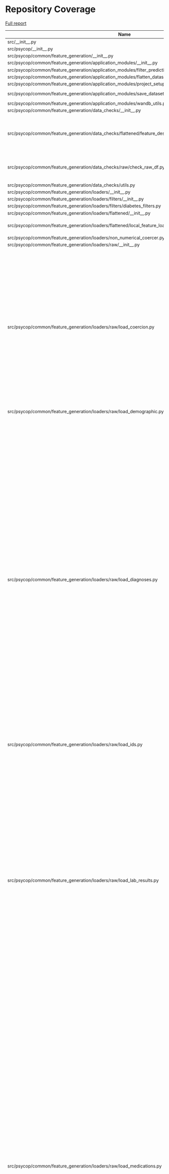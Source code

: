 # Repository Coverage

[Full report](https://htmlpreview.github.io/?https://github.com/Aarhus-Psychiatry-Research/psycop-common/blob/python-coverage-comment-action-data/htmlcov/index.html)

| Name                                                                                                                |    Stmts |     Miss |   Cover |   Missing |
|-------------------------------------------------------------------------------------------------------------------- | -------: | -------: | ------: | --------: |
| src/\_\_init\_\_.py                                                                                                 |        0 |        0 |    100% |           |
| src/psycop/\_\_init\_\_.py                                                                                          |        0 |        0 |    100% |           |
| src/psycop/common/feature\_generation/\_\_init\_\_.py                                                               |        0 |        0 |    100% |           |
| src/psycop/common/feature\_generation/application\_modules/\_\_init\_\_.py                                          |        0 |        0 |    100% |           |
| src/psycop/common/feature\_generation/application\_modules/filter\_prediction\_times.py                             |       42 |        2 |     95% |    43, 79 |
| src/psycop/common/feature\_generation/application\_modules/flatten\_dataset.py                                      |       24 |        1 |     96% |       104 |
| src/psycop/common/feature\_generation/application\_modules/project\_setup.py                                        |       29 |        5 |     83% |     54-71 |
| src/psycop/common/feature\_generation/application\_modules/save\_dataset\_to\_disk.py                               |       34 |        3 |     91% | 61-65, 85 |
| src/psycop/common/feature\_generation/application\_modules/wandb\_utils.py                                          |       10 |        3 |     70% |     13-15 |
| src/psycop/common/feature\_generation/data\_checks/\_\_init\_\_.py                                                  |        0 |        0 |    100% |           |
| src/psycop/common/feature\_generation/data\_checks/flattened/feature\_describer.py                                  |       74 |       20 |     73% |58-60, 78-93, 103, 169, 192-203, 247 |
| src/psycop/common/feature\_generation/data\_checks/raw/check\_raw\_df.py                                            |       62 |        8 |     87% |84, 168-173, 183, 214 |
| src/psycop/common/feature\_generation/data\_checks/utils.py                                                         |       14 |        1 |     93% |        69 |
| src/psycop/common/feature\_generation/loaders/\_\_init\_\_.py                                                       |        0 |        0 |    100% |           |
| src/psycop/common/feature\_generation/loaders/filters/\_\_init\_\_.py                                               |        0 |        0 |    100% |           |
| src/psycop/common/feature\_generation/loaders/filters/diabetes\_filters.py                                          |       12 |        3 |     75% |     38-45 |
| src/psycop/common/feature\_generation/loaders/flattened/\_\_init\_\_.py                                             |        1 |        0 |    100% |           |
| src/psycop/common/feature\_generation/loaders/flattened/local\_feature\_loaders.py                                  |       16 |        5 |     69% |23-26, 72, 94, 114 |
| src/psycop/common/feature\_generation/loaders/non\_numerical\_coercer.py                                            |       13 |        0 |    100% |           |
| src/psycop/common/feature\_generation/loaders/raw/\_\_init\_\_.py                                                   |       10 |        0 |    100% |           |
| src/psycop/common/feature\_generation/loaders/raw/load\_coercion.py                                                 |      102 |       52 |     49% |32-74, 96-117, 126-135, 150, 165, 179, 193, 207, 223-232, 247-262, 276-288, 303-323, 341, 355, 369, 383, 397, 411, 425, 439, 453, 467, 481 |
| src/psycop/common/feature\_generation/loaders/raw/load\_demographic.py                                              |       21 |       13 |     38% |12-24, 29-42 |
| src/psycop/common/feature\_generation/loaders/raw/load\_diagnoses.py                                                |      196 |       73 |     63% |53-96, 107, 126, 148, 167, 186, 205, 224, 243-272, 283-312, 325, 344, 363, 382, 402, 421, 440, 459, 478, 497, 516, 535, 554, 576, 595, 614, 633, 655, 674, 693, 712, 734, 753, 772, 791, 813, 832, 851, 870, 890, 909, 928, 947, 966, 985, 1007, 1026, 1045, 1064, 1083, 1103, 1122, 1141, 1161, 1180, 1199, 1218, 1238 |
| src/psycop/common/feature\_generation/loaders/raw/load\_ids.py                                                      |        8 |        4 |     50% |     19-25 |
| src/psycop/common/feature\_generation/loaders/raw/load\_lab\_results.py                                             |      180 |       92 |     49% |30-53, 72-94, 112-138, 156-179, 197-237, 248, 260-307, 319, 331, 343-350, 362, 374, 386, 398, 410, 422, 434, 446, 458, 470, 482, 494, 506, 518, 530, 542, 554, 566, 578, 590, 602, 614, 626, 638, 650, 662, 674, 686, 698, 710, 722, 734, 746, 761 |
| src/psycop/common/feature\_generation/loaders/raw/load\_medications.py                                              |      186 |       72 |     61% |52-112, 134-143, 167, 188, 216, 253, 277, 301, 324, 347, 376, 402, 426, 452, 471, 490, 509, 528, 547, 567, 588, 608, 629, 648, 667, 687, 707, 727, 746, 765, 784, 803, 822, 841, 860, 880, 900, 919, 938, 957, 976, 995, 1014, 1033, 1052, 1071, 1090, 1109, 1128, 1147, 1166, 1185, 1204, 1223, 1243 |
| src/psycop/common/feature\_generation/loaders/raw/load\_structured\_sfi.py                                          |       48 |       27 |     44% |28-55, 60, 72-88, 93-110, 115, 125, 135, 145-154, 159-168 |
| src/psycop/common/feature\_generation/loaders/raw/load\_t2d\_outcomes.py                                            |       19 |       11 |     42% |12-23, 28-41 |
| src/psycop/common/feature\_generation/loaders/raw/load\_text.py                                                     |       52 |       31 |     40% |27, 72-82, 108-141, 162-178, 193, 211, 232, 257-269 |
| src/psycop/common/feature\_generation/loaders/raw/load\_visits.py                                                   |       70 |       41 |     41% |63-167, 176, 190-201, 210, 226, 243, 260, 277 |
| src/psycop/common/feature\_generation/loaders/raw/sql\_load.py                                                      |       21 |       13 |     38% |     41-69 |
| src/psycop/common/feature\_generation/loaders/raw/utils.py                                                          |       70 |       51 |     27% |26-37, 54-76, 132-282 |
| src/psycop/common/feature\_generation/text\_models/fit\_text\_models.py                                             |       10 |        1 |     90% |        34 |
| src/psycop/common/feature\_generation/text\_models/preprocessing.py                                                 |       21 |        5 |     76% |     69-89 |
| src/psycop/common/feature\_generation/text\_models/utils.py                                                         |       12 |        5 |     58% |22-23, 36-40 |
| src/psycop/common/feature\_generation/utils.py                                                                      |       47 |       22 |     53% |35, 62, 66, 70, 91-98, 111, 131, 135, 145-160 |
| src/psycop/common/global\_utils/cache.py                                                                            |        8 |        1 |     88% |         8 |
| src/psycop/common/global\_utils/paths.py                                                                            |        4 |        0 |    100% |           |
| src/psycop/common/global\_utils/pickle.py                                                                           |       11 |        6 |     45% |7-10, 14-17 |
| src/psycop/common/model\_evaluation/\_\_init\_\_.py                                                                 |        0 |        0 |    100% |           |
| src/psycop/common/model\_evaluation/binary/bootstrap\_estimates.py                                                  |       18 |        3 |     83% |     35-37 |
| src/psycop/common/model\_evaluation/binary/global\_performance/roc\_auc.py                                          |       33 |        0 |    100% |           |
| src/psycop/common/model\_evaluation/binary/performance\_by\_ppr/performance\_by\_ppr.py                             |       55 |        0 |    100% |           |
| src/psycop/common/model\_evaluation/binary/performance\_by\_ppr/prop\_of\_all\_events\_hit\_by\_true\_positive.py   |        9 |        0 |    100% |           |
| src/psycop/common/model\_evaluation/binary/subgroup\_data.py                                                        |       15 |        1 |     93% |        46 |
| src/psycop/common/model\_evaluation/binary/time/absolute\_data.py                                                   |        8 |        0 |    100% |           |
| src/psycop/common/model\_evaluation/binary/time/timedelta\_data.py                                                  |       37 |        6 |     84% |38, 105, 148-170 |
| src/psycop/common/model\_evaluation/binary/utils.py                                                                 |       35 |        6 |     83% |20, 65, 109-115 |
| src/psycop/common/model\_evaluation/confusion\_matrix/confusion\_matrix.py                                          |       27 |        0 |    100% |           |
| src/psycop/common/model\_evaluation/patchwork/patchwork\_grid.py                                                    |       35 |        0 |    100% |           |
| src/psycop/common/model\_evaluation/utils.py                                                                        |      101 |       46 |     54% |54, 83-94, 114, 130-133, 161, 178, 187, 232-238, 250-251, 265-272, 284, 302-305, 312-317, 325-336, 341, 349-356 |
| src/psycop/common/model\_training/\_\_init\_\_.py                                                                   |        0 |        0 |    100% |           |
| src/psycop/common/model\_training/application\_modules/\_\_init\_\_.py                                              |        0 |        0 |    100% |           |
| src/psycop/common/model\_training/application\_modules/train\_model/\_\_init\_\_.py                                 |        0 |        0 |    100% |           |
| src/psycop/common/model\_training/application\_modules/train\_model/main.py                                         |       36 |        0 |    100% |           |
| src/psycop/common/model\_training/application\_modules/wandb\_handler.py                                            |       34 |        2 |     94% |    46, 68 |
| src/psycop/common/model\_training/config\_schemas/\_\_init\_\_.py                                                   |        0 |        0 |    100% |           |
| src/psycop/common/model\_training/config\_schemas/basemodel.py                                                      |       18 |        1 |     94% |        25 |
| src/psycop/common/model\_training/config\_schemas/conf\_utils.py                                                    |       29 |        2 |     93% |     65-71 |
| src/psycop/common/model\_training/config\_schemas/data.py                                                           |       22 |        0 |    100% |           |
| src/psycop/common/model\_training/config\_schemas/debug.py                                                          |        5 |        0 |    100% |           |
| src/psycop/common/model\_training/config\_schemas/full\_config.py                                                   |       16 |        0 |    100% |           |
| src/psycop/common/model\_training/config\_schemas/model.py                                                          |        5 |        0 |    100% |           |
| src/psycop/common/model\_training/config\_schemas/preprocessing.py                                                  |       28 |        0 |    100% |           |
| src/psycop/common/model\_training/config\_schemas/project.py                                                        |       12 |        0 |    100% |           |
| src/psycop/common/model\_training/config\_schemas/train.py                                                          |        5 |        0 |    100% |           |
| src/psycop/common/model\_training/data\_loader/\_\_init\_\_.py                                                      |        0 |        0 |    100% |           |
| src/psycop/common/model\_training/data\_loader/col\_name\_checker.py                                                |       29 |        0 |    100% |           |
| src/psycop/common/model\_training/data\_loader/data\_loader.py                                                      |       43 |        9 |     79% |42, 64, 70, 78, 102-110 |
| src/psycop/common/model\_training/data\_loader/utils.py                                                             |       32 |       14 |     56% | 22, 80-97 |
| src/psycop/common/model\_training/preprocessing/\_\_init\_\_.py                                                     |        0 |        0 |    100% |           |
| src/psycop/common/model\_training/preprocessing/post\_split/\_\_init\_\_.py                                         |        0 |        0 |    100% |           |
| src/psycop/common/model\_training/preprocessing/post\_split/create\_pipeline.py                                     |       31 |        5 |     84% |21, 59, 76-80, 114 |
| src/psycop/common/model\_training/preprocessing/post\_split/pipeline.py                                             |       15 |        0 |    100% |           |
| src/psycop/common/model\_training/preprocessing/pre\_split/\_\_init\_\_.py                                          |        0 |        0 |    100% |           |
| src/psycop/common/model\_training/preprocessing/pre\_split/full\_processor.py                                       |       34 |        0 |    100% |           |
| src/psycop/common/model\_training/preprocessing/pre\_split/processors/col\_filter.py                                |       86 |       15 |     83% |47, 65-76, 145, 174-182, 201, 212-214 |
| src/psycop/common/model\_training/preprocessing/pre\_split/processors/row\_filter.py                                |       84 |       12 |     86% |48, 84, 117, 131-136, 157-159, 170, 177, 186-190 |
| src/psycop/common/model\_training/preprocessing/pre\_split/processors/value\_cleaner.py                             |       45 |        1 |     98% |       106 |
| src/psycop/common/model\_training/preprocessing/pre\_split/processors/value\_transformer.py                         |       39 |       13 |     67% |39, 45-55, 64-75, 83, 86 |
| src/psycop/common/model\_training/tests/\_\_init\_\_.py                                                             |        0 |        0 |    100% |           |
| src/psycop/common/model\_training/tests/test\_data/\_\_init\_\_.py                                                  |        0 |        0 |    100% |           |
| src/psycop/common/model\_training/training/\_\_init\_\_.py                                                          |        0 |        0 |    100% |           |
| src/psycop/common/model\_training/training/model\_specs.py                                                          |       13 |        0 |    100% |           |
| src/psycop/common/model\_training/training/train\_and\_predict.py                                                   |       62 |        0 |    100% |           |
| src/psycop/common/model\_training/training/utils.py                                                                 |       13 |        2 |     85% |    20, 30 |
| src/psycop/common/model\_training/training\_output/\_\_init\_\_.py                                                  |        0 |        0 |    100% |           |
| src/psycop/common/model\_training/training\_output/artifact\_saver/to\_disk.py                                      |       51 |        1 |     98% |        57 |
| src/psycop/common/model\_training/training\_output/dataclasses.py                                                   |       36 |        0 |    100% |           |
| src/psycop/common/model\_training/training\_output/model\_evaluator.py                                              |       32 |        1 |     97% |        39 |
| src/psycop/common/model\_training/utils/\_\_init\_\_.py                                                             |        0 |        0 |    100% |           |
| src/psycop/common/model\_training/utils/col\_name\_inference.py                                                     |       39 |        9 |     77% |33, 62-63, 71, 91-96, 123 |
| src/psycop/common/model\_training/utils/decorators.py                                                               |       43 |        1 |     98% |        31 |
| src/psycop/common/model\_training/utils/utils.py                                                                    |       89 |       31 |     65% |39, 115-118, 144, 149-150, 158, 163, 167, 212-218, 230-231, 248, 252, 282-285, 293-297, 305-316, 328-332 |
| src/psycop/common/test\_utils/str\_to\_df.py                                                                        |       31 |        1 |     97% |        75 |
| src/psycop/common/test\_utils/test\_data/model\_eval/generate\_synthetic\_dataset\_for\_eval.py                     |       55 |       39 |     29% |37, 42, 61-65, 84-88, 92-170 |
| src/psycop/conftest.py                                                                                              |       47 |        3 |     94% |32, 36, 103 |
| src/psycop/projects/forced\_admission\_inpatient/utils/feature\_name\_to\_readable.py                               |       26 |        5 |     81% | 15, 39-42 |
| src/psycop/projects/t2d/paper\_outputs/aggregate\_eval/md\_objects.py                                               |       53 |        5 |     91% |44, 76-81, 119 |
| src/psycop/projects/t2d/paper\_outputs/config.py                                                                    |       18 |        0 |    100% |           |
| src/psycop/projects/t2d/paper\_outputs/model\_description/feature\_importance/shap/conftest.py                      |        7 |        0 |    100% |           |
| src/psycop/projects/t2d/paper\_outputs/model\_description/feature\_importance/shap/get\_shap\_values.py             |       59 |       33 |     44% |17-28, 33-45, 61, 69-83, 92-124, 152-160 |
| src/psycop/projects/t2d/paper\_outputs/model\_description/feature\_importance/shap/plot\_shap.py                    |       31 |        0 |    100% |           |
| src/psycop/projects/t2d/paper\_outputs/model\_description/feature\_importance/shap/shap\_table.py                   |        7 |        0 |    100% |           |
| src/psycop/projects/t2d/paper\_outputs/model\_description/performance/performance\_by\_ppr.py                       |       31 |        7 |     77% |71-83, 87-89 |
| src/psycop/projects/t2d/paper\_outputs/model\_description/performance/plotnine\_confusion\_matrix.py                |       12 |        1 |     92% |        24 |
| src/psycop/projects/t2d/paper\_outputs/model\_description/performance/sensitivity\_by\_time\_to\_event\_pipeline.py |       35 |       20 |     43% |47-55, 59-89, 93-99, 103-105 |
| src/psycop/projects/t2d/paper\_outputs/model\_description/robustness/robustness\_plot.py                            |       12 |        1 |     92% |        50 |
| src/psycop/projects/t2d/paper\_outputs/model\_permutation/boolean\_features.py                                      |       27 |       12 |     56% |31, 41-59, 63-67 |
| src/psycop/projects/t2d/paper\_outputs/model\_permutation/modified\_dataset.py                                      |       40 |       26 |     35% |17, 28, 35-42, 50-93 |
| src/psycop/projects/t2d/paper\_outputs/model\_permutation/only\_hba1c.py                                            |       41 |       19 |     54% |34-52, 87-112 |
| src/psycop/projects/t2d/utils/feature\_name\_to\_readable.py                                                        |       26 |        5 |     81% | 15, 44-47 |
| src/psycop/projects/t2d/utils/pipeline\_objects.py                                                                  |      108 |       51 |     53% |20-21, 29, 51, 55-63, 67-73, 76-78, 95-96, 99-103, 106, 109, 116, 129-133, 136-138, 142, 154-161, 174-181, 196-206, 217 |
|                                                                                                           **TOTAL** | **3492** |  **980** | **72%** |           |


## Setup coverage badge

Below are examples of the badges you can use in your main branch `README` file.

### Direct image

[![Coverage badge](https://raw.githubusercontent.com/Aarhus-Psychiatry-Research/psycop-common/python-coverage-comment-action-data/badge.svg)](https://htmlpreview.github.io/?https://github.com/Aarhus-Psychiatry-Research/psycop-common/blob/python-coverage-comment-action-data/htmlcov/index.html)

This is the one to use if your repository is private or if you don't want to customize anything.

### [Shields.io](https://shields.io) Json Endpoint

[![Coverage badge](https://img.shields.io/endpoint?url=https://raw.githubusercontent.com/Aarhus-Psychiatry-Research/psycop-common/python-coverage-comment-action-data/endpoint.json)](https://htmlpreview.github.io/?https://github.com/Aarhus-Psychiatry-Research/psycop-common/blob/python-coverage-comment-action-data/htmlcov/index.html)

Using this one will allow you to [customize](https://shields.io/endpoint) the look of your badge.
It won't work with private repositories. It won't be refreshed more than once per five minutes.

### [Shields.io](https://shields.io) Dynamic Badge

[![Coverage badge](https://img.shields.io/badge/dynamic/json?color=brightgreen&label=coverage&query=%24.message&url=https%3A%2F%2Fraw.githubusercontent.com%2FAarhus-Psychiatry-Research%2Fpsycop-common%2Fpython-coverage-comment-action-data%2Fendpoint.json)](https://htmlpreview.github.io/?https://github.com/Aarhus-Psychiatry-Research/psycop-common/blob/python-coverage-comment-action-data/htmlcov/index.html)

This one will always be the same color. It won't work for private repos. I'm not even sure why we included it.

## What is that?

This branch is part of the
[python-coverage-comment-action](https://github.com/marketplace/actions/python-coverage-comment)
GitHub Action. All the files in this branch are automatically generated and may be
overwritten at any moment.